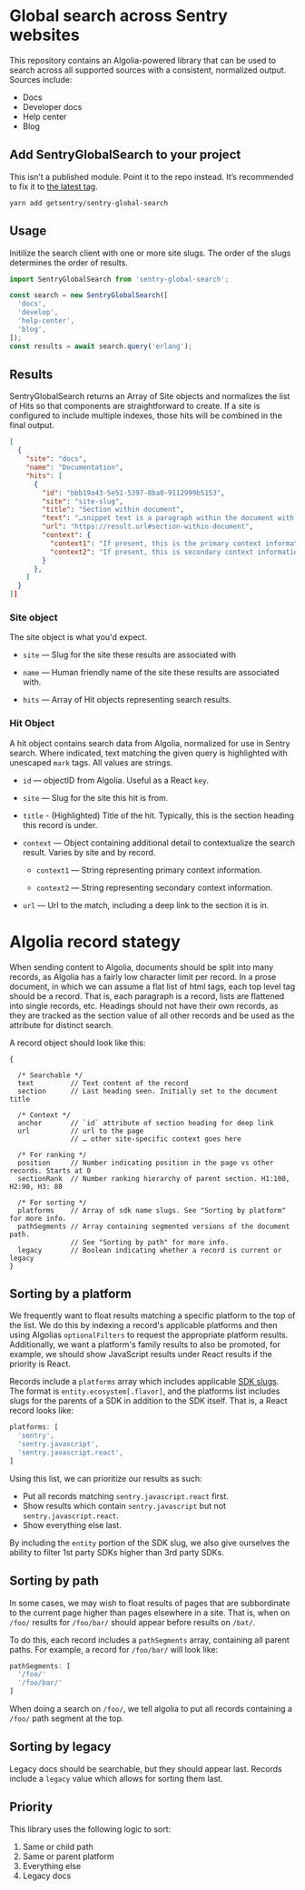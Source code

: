 # Global search across Sentry websites

This repository contains an Algolia-powered library that can be used to search across all supported sources with a consistent, normalized output. Sources include:

- Docs
- Developer docs
- Help center
- Blog

## Add SentryGlobalSearch to your project

This isn’t a published module. Point it to the repo instead. It’s recommended to fix it to [the latest tag](https://github.com/getsentry/sentry-global-search/releases/latest).

```
yarn add getsentry/sentry-global-search
```

## Usage

Initilize the search client with one or more site slugs. The order of the slugs determines the order of results.

```javascript
import SentryGlobalSearch from 'sentry-global-search';

const search = new SentryGlobalSearch([
  'docs',
  'develop',
  'help-center',
  'blog',
]);
const results = await search.query('erlang');
```

## Results

SentryGlobalSearch returns an Array of Site objects and normalizes the list of Hits so that components are straightforward to create. If a site is configured to include multiple indexes, those hits will be combined in the final output.

```json
[
  {
    "site": "docs",
    "name": "Documentation",
    "hits": [
      {
        "id": "bbb19a43-5e51-5397-8ba0-9112999b5153",
        "site": "site-slug",
        "title": "Section within document",
        "text": "…snippet text is a paragraph within the document with <mark>content that matches</mark> the provided query…",
        "url": "https://result.url#section-within-document",
        "context": {
          "context1": "If present, this is the primary context information",
          "context2": "If present, this is secondary context information"
        }
      },
    ]
  }
]]
```

### Site object

The site object is what you'd expect.

- `site` — Slug for the site these results are associated with

- `name` — Human friendly name of the site these results are associated with.

- `hits` — Array of Hit objects representing search results.

### Hit Object

A hit object contains search data from Algolia, normalized for use in Sentry search. Where indicated, text matching the given query is highlighted with unescaped `mark` tags. All values are strings.

- `id` — objectID from Algolia. Useful as a React `key`.

- `site` — Slug for the site this hit is from.

- `title` - (Highlighted) Title of the hit. Typically, this is the section heading this record is under.

- `context` — Object containing additional detail to contextualize the search result. Varies by site and by record.

  - `context1` — String representing primary context information.

  - `context2` — String representing secondary context information.

- `url` — Url to the match, including a deep link to the section it is in.

# Algolia record stategy

When sending content to Algolia, documents should be split into many records, as Algolia has a fairly low character limit per record. In a prose document, in which we can assume a flat list of html tags, each top level tag should be a record. That is, each paragraph is a record, lists are flattened into single records, etc. Headings should not have their own records, as they are tracked as the section value of all other records and be used as the attribute for distinct search.

A record object should look like this:

```
{

  /* Searchable */
  text         // Text content of the record
  section      // Last heading seen. Initially set to the document title

  /* Context */
  anchor       // `id` attribute of section heading for deep link
  url          // url to the page
               // … other site-specific context goes here

  /* For ranking */
  position     // Number indicating position in the page vs other records. Starts at 0
  sectionRank  // Number ranking hierarchy of parent section. H1:100, H2:90, H3: 80

  /* For sorting */
  platforms    // Array of sdk name slugs. See "Sorting by platform" for more info.
  pathSegments // Array containing segmented versions of the document path.
               // See "Sorting by path" for more info.
  legacy       // Boolean indicating whether a record is current or legacy
}
```

## Sorting by a platform

We frequently want to float results matching a specific platform to the top of the list. We do this by indexing a record's applicable platforms and then using Algolias `optionalFilters` to request the appropriate platform results. Additionally, we want a platform's family results to also be promoted, for example, we should show JavaScript results under React results if the priority is React.

Records include a `platforms` array which includes applicable [SDK slugs](https://develop.sentry.dev/sdk/event-payloads/types/#clientsdkinfo). The format is `entity.ecosystem[.flavor]`, and the platforms list includes slugs for the parents of a SDK in addition to the SDK itself. That is, a React record looks like:

```JavaScript
platforms: [
  'sentry',
  'sentry.javascript',
  'sentry.javascript.react',
]
```

Using this list, we can prioritize our results as such:

- Put all records matching `sentry.javascript.react` first.
- Show results which contain `sentry.javascript` but not `sentry.javascript.react`.
- Show everything else last.

By including the `entity` portion of the SDK slug, we also give ourselves the ability to filter 1st party SDKs higher than 3rd party SDKs.

## Sorting by path

In some cases, we may wish to float results of pages that are subbordinate to the current page higher than pages elsewhere in a site. That is, when on `/foo/` results for `/foo/bar/` should appear before results on `/bat/`.

To do this, each record includes a `pathSegments` array, containing all parent paths. For example, a record for `/foo/bar/` will look like:

```JavaScript
pathSegments: [
  '/foo/'
  '/foo/bar/'
]
```

When doing a search on `/foo/`, we tell algolia to put all records containing a `/foo/` path segment at the top.

## Sorting by legacy

Legacy docs should be searchable, but they should appear last. Records include a `legacy` value which allows for sorting them last.

## Priority

This library uses the following logic to sort:

1. Same or child path
2. Same or parent platform
3. Everything else
4. Legacy docs
